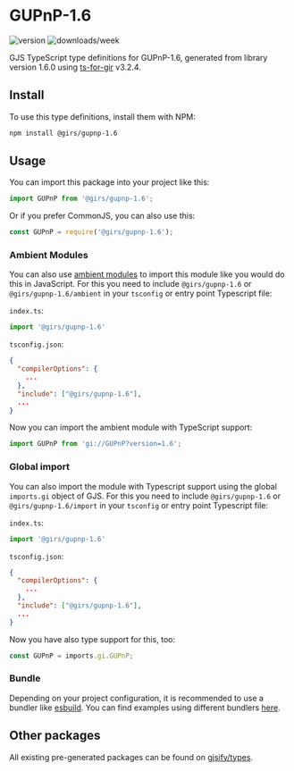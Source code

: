 
# GUPnP-1.6

![version](https://img.shields.io/npm/v/@girs/gupnp-1.6)
![downloads/week](https://img.shields.io/npm/dw/@girs/gupnp-1.6)


GJS TypeScript type definitions for GUPnP-1.6, generated from library version 1.6.0 using [ts-for-gir](https://github.com/gjsify/ts-for-gir) v3.2.4.


## Install

To use this type definitions, install them with NPM:
```bash
npm install @girs/gupnp-1.6
```

## Usage

You can import this package into your project like this:
```ts
import GUPnP from '@girs/gupnp-1.6';
```

Or if you prefer CommonJS, you can also use this:
```ts
const GUPnP = require('@girs/gupnp-1.6');
```

### Ambient Modules

You can also use [ambient modules](https://github.com/gjsify/ts-for-gir/tree/main/packages/cli#ambient-modules) to import this module like you would do this in JavaScript.
For this you need to include `@girs/gupnp-1.6` or `@girs/gupnp-1.6/ambient` in your `tsconfig` or entry point Typescript file:

`index.ts`:
```ts
import '@girs/gupnp-1.6'
```

`tsconfig.json`:
```json
{
  "compilerOptions": {
    ...
  },
  "include": ["@girs/gupnp-1.6"],
  ...
}
```

Now you can import the ambient module with TypeScript support: 

```ts
import GUPnP from 'gi://GUPnP?version=1.6';
```

### Global import

You can also import the module with Typescript support using the global `imports.gi` object of GJS.
For this you need to include `@girs/gupnp-1.6` or `@girs/gupnp-1.6/import` in your `tsconfig` or entry point Typescript file:

`index.ts`:
```ts
import '@girs/gupnp-1.6'
```

`tsconfig.json`:
```json
{
  "compilerOptions": {
    ...
  },
  "include": ["@girs/gupnp-1.6"],
  ...
}
```

Now you have also type support for this, too:

```ts
const GUPnP = imports.gi.GUPnP;
```

### Bundle

Depending on your project configuration, it is recommended to use a bundler like [esbuild](https://esbuild.github.io/). You can find examples using different bundlers [here](https://github.com/gjsify/ts-for-gir/tree/main/examples).

## Other packages

All existing pre-generated packages can be found on [gjsify/types](https://github.com/gjsify/types).

